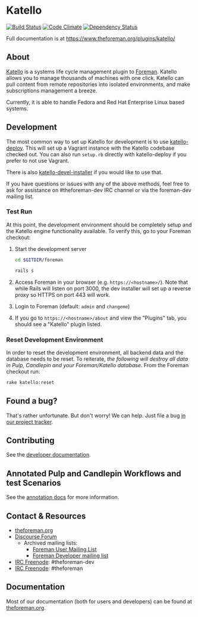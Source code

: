 # Katello

[![Build Status](http://ci.theforeman.org/buildStatus/icon?job=test_katello)](http://ci.theforeman.org/job/test_katello)
[![Code Climate](https://codeclimate.com/github/Katello/katello/badges/gpa.svg)](https://codeclimate.com/github/Katello/katello)
[![Dependency Status](https://gemnasium.com/Katello/katello.svg)](https://gemnasium.com/Katello/katello)

Full documentation is at https://www.theforeman.org/plugins/katello/

## About

[Katello](https://www.theforeman.org/plugins/katello/) is a systems life cycle management
plugin to [Foreman](http://www.theforeman.org). Katello allows you to manage
thousands of machines with one click. Katello can pull content
from remote repositories into isolated environments, and make subscriptions
management a breeze.

Currently, it is able to handle Fedora and Red Hat Enterprise
Linux based systems.

## Development

The most common way to set up Katello for development is to use
[katello-deploy](https://github.com/Katello/katello-deploy#development-deployment).
This will set up a Vagrant instance with the Katello codebase checked out. You
can also run `setup.rb` directly with katello-deploy if you prefer to not use
Vagrant.

There is also
[katello-devel-installer](https://github.com/Katello/katello-installer#development-usage)
if you would like to use that.

If you have questions or issues with any of the above methods, feel free to ask
for assistance on #theforeman-dev IRC channel or via the foreman-dev mailing
list.

### Test Run

At this point, the development environment should be completely setup and the Katello engine functionality available. To verify this, go to your Foreman checkout:

1. Start the development server

    ```bash
    cd $GITDIR/foreman

    rails s
    ```

1. Access Foreman in your browser (e.g. `https://<hostname>/`). Note that while Rails will listen on port 3000, the dev installer will set up a reverse proxy so HTTPS on port 443 will work.
1. Login to Foreman (default: `admin` and `changeme`)
1. If you go to `https://<hostname>/about` and view the "Plugins" tab, you should see a "Katello" plugin listed.

### Reset Development Environment

In order to reset the development environment, all backend data and the database needs to be reset. To reiterate, *the following will destroy all data in Pulp, Candlepin and your Foreman/Katello database*. From the Foreman checkout run:

```bash
rake katello:reset
```

## Found a bug?

That's rather unfortunate. But don't worry! We can help. Just file a bug
[in our project tracker](http://projects.theforeman.org/projects/katello).


## Contributing

See the [developer documentation](https://www.theforeman.org/plugins/katello/developers).

## Annotated Pulp and Candlepin Workflows and test Scenarios

See the [annotation docs](./test/scenarios/README.md) for more information.

## Contact & Resources

 * [theforeman.org](https://theforeman.org/plugins/katello)
 * [Discourse Forum](https://community.theforeman.org/)
    * Archived mailing lists: 
        * [Foreman User Mailing List](https://groups.google.com/forum/?fromgroups#!forum/foreman-users)
        * [Foreman Developer mailing list](https://groups.google.com/forum/?fromgroups#!forum/foreman-dev)
 * [IRC Freenode](https://kiwiirc.com/client/irc.freenode.net/?#theforeman-dev): #theforeman-dev
 * [IRC Freenode](https://kiwiirc.com/client/irc.freenode.net/?#theforeman): #theforeman

## Documentation

Most of our documentation (both for users and developers) can be found at
[theforeman.org](https://www.theforeman.org/plugins/katello).
